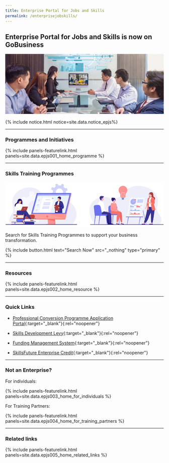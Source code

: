 ```yaml
---
title: Enterprise Portal for Jobs and Skills
permalink: /enterprisejobskills/
---
```


## Enterprise Portal for Jobs and Skills is now on GoBusiness

![EPJS](/images/epjs/hero-img.png)

{% include notice.html notice=site.data.notice_epjs%}

---

### Programmes and Initiatives

{% include panels-featurelink.html panels=site.data.epjs001_home_programme %}

---

### Skills Training Programmes 

![Skills Traning Programmes](/images/epjs/skill-training.png)

Search for Skills Training Programmes to support your business transformation.

{% include button.html text="Search Now" src="_nothing" type="primary" %}

---

### Resources

{% include panels-featurelink.html panels=site.data.epjs002_home_resource %}

---

### Quick Links

- [Professional Conversion Programme Application Portal](_nothing){:target="_blank"}{:rel="noopener"}

- [Skills Development Levy](_nothing){:target="_blank"}{:rel="noopener"}

- [Funding Management System](_nothing){:target="_blank"}{:rel="noopener"}

- [SkillsFuture Enterprise Credit](_nothing){:target="_blank"}{:rel="noopener"}

---
### Not an Enterprise?

For individuals:

{% include panels-featurelink.html panels=site.data.epjs003_home_for_individuals %}

For Training Partners:

{% include panels-featurelink.html panels=site.data.epjs004_home_for_training_partners %}

---

### Related links

{% include panels-featurelink.html panels=site.data.epjs005_home_related_links %}
